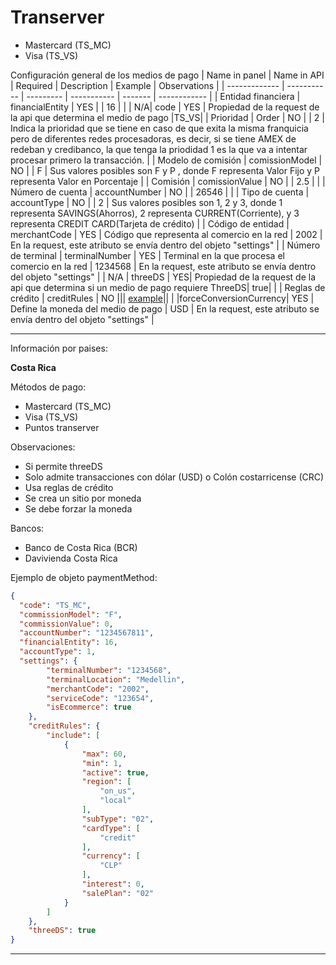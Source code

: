 # Transerver

- Mastercard (TS_MC)
- Visa (TS_VS)


Configuración general de los medios de pago
| Name in panel | Name in API | Required  | Description | Example | Observations |
| ------------- | ----------- | --------- | ----------- | ------- | ------------ |
| Entidad financiera | financialEntity | YES |  | 16 |  |
| N/A| code | YES | Propiedad de la request de la api que determina el medio de pago |TS_VS|
| Prioridad | Order | NO | | 2 | Indica la prioridad que se tiene en caso de que exita la misma franquicia pero de diferentes redes procesadoras, es decir, si se tiene AMEX de redeban y credibanco, la que tenga la priodidad 1 es la que va a intentar procesar primero la transacción. |
| Modelo de comisión | comissionModel | NO |  | F | Sus valores posibles son F y P , donde F representa Valor Fijo y P representa  Valor en Porcentaje |
| Comisión | comissionValue | NO |  | 2.5 |  |
| Número de cuenta | accountNumber | NO | | 26546 |  |
| Tipo de cuenta | accountType | NO | | 2 | Sus valores posibles son 1, 2 y 3, donde  1 representa SAVINGS(Ahorros), 2 representa  CURRENT(Corriente), y 3 representa CREDIT CARD(Tarjeta de crédito) |
| Código de entidad | merchantCode | YES | Código que representa al comercio en la red | 2002 | En la request, este atributo se envía dentro del objeto "settings" | 
| Número de terminal | terminalNumber | YES | Terminal en la que procesa el comercio en la red | 1234568 | En la request, este atributo se envía dentro del objeto "settings" |
| N/A | threeDS | YES| Propiedad de la request de la api que determina si un medio de pago requiere ThreeDS| true| |
| Reglas de crédito | creditRules | NO ||| [example](reference/Kubrick.json/components/schemas/creditRules)|| 
| |forceConversionCurrency| YES | Define la moneda del medio de pago | USD | En la request, este atributo se envía dentro del objeto "settings" |

---------------------------------------------------
Información por paises:

**Costa Rica**

Métodos de pago:

- Mastercard (TS_MC)
- Visa (TS_VS)
- Puntos transerver

Observaciones:

- Si permite threeDS
- Solo admite transacciones con dólar (USD) o Colón costarricense (CRC)
- Usa reglas de crédito
- Se crea un sitio por moneda
- Se debe forzar la moneda

Bancos:

- Banco de Costa Rica (BCR)
- Davivienda Costa Rica

Ejemplo de objeto paymentMethod:

```json
{
  "code": "TS_MC",
  "commissionModel": "F",
  "commissionValue": 0,
  "accountNumber": "1234567811",
  "financialEntity": 16,
  "accountType": 1,
  "settings": {
        "terminalNumber": "1234568",
        "terminalLocation": "Medellin",
        "merchantCode": "2002",
        "serviceCode": "123654",
        "isEcommerce": true
    },
    "creditRules": {
        "include": [
            {
                "max": 60,
                "min": 1,
                "active": true,
                "region": [
                    "on_us",
                    "local"
                ],
                "subType": "02",
                "cardType": [
                    "credit"
                ],
                "currency": [
                    "CLP"
                ],
                "interest": 0,
                "salePlan": "02"
            }
        ]
    },
    "threeDS": true
}
```
------------------------------------------------------

